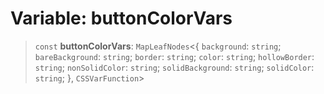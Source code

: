 # Variable: buttonColorVars

> `const` **buttonColorVars**: `MapLeafNodes`\<\{ `background`: `string`; `bareBackground`: `string`; `border`: `string`; `color`: `string`; `hollowBorder`: `string`; `nonSolidColor`: `string`; `solidBackground`: `string`; `solidColor`: `string`; \}, `CSSVarFunction`\>
